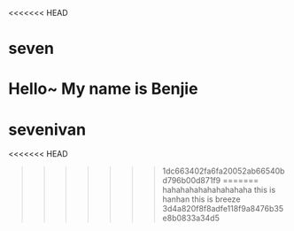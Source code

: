 <<<<<<< HEAD
# seven
Hello~ My name is Benjie
=======
# sevenivan
<<<<<<< HEAD
>>>>>>> 1dc663402fa6fa20052ab66540bd796b00d871f9
=======
hahahahahahahahahaha
this is hanhan
this is breeze
>>>>>>> 3d4a820f8f8adfe118f9a8476b35e8b0833a34d5
